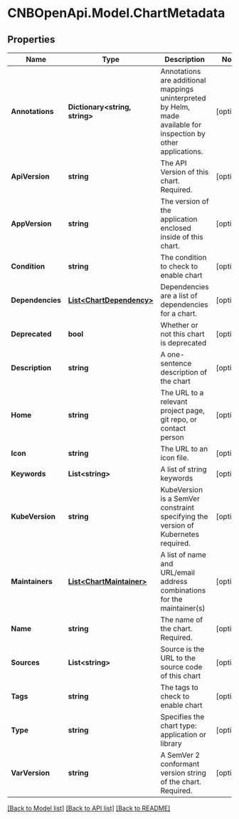 # CNBOpenApi.Model.ChartMetadata

## Properties

Name | Type | Description | Notes
------------ | ------------- | ------------- | -------------
**Annotations** | **Dictionary&lt;string, string&gt;** | Annotations are additional mappings uninterpreted by Helm, made available for inspection by other applications. | [optional] 
**ApiVersion** | **string** | The API Version of this chart. Required. | [optional] 
**AppVersion** | **string** | The version of the application enclosed inside of this chart. | [optional] 
**Condition** | **string** | The condition to check to enable chart | [optional] 
**Dependencies** | [**List&lt;ChartDependency&gt;**](ChartDependency.md) | Dependencies are a list of dependencies for a chart. | [optional] 
**Deprecated** | **bool** | Whether or not this chart is deprecated | [optional] 
**Description** | **string** | A one-sentence description of the chart | [optional] 
**Home** | **string** | The URL to a relevant project page, git repo, or contact person | [optional] 
**Icon** | **string** | The URL to an icon file. | [optional] 
**Keywords** | **List&lt;string&gt;** | A list of string keywords | [optional] 
**KubeVersion** | **string** | KubeVersion is a SemVer constraint specifying the version of Kubernetes required. | [optional] 
**Maintainers** | [**List&lt;ChartMaintainer&gt;**](ChartMaintainer.md) | A list of name and URL/email address combinations for the maintainer(s) | [optional] 
**Name** | **string** | The name of the chart. Required. | [optional] 
**Sources** | **List&lt;string&gt;** | Source is the URL to the source code of this chart | [optional] 
**Tags** | **string** | The tags to check to enable chart | [optional] 
**Type** | **string** | Specifies the chart type: application or library | [optional] 
**VarVersion** | **string** | A SemVer 2 conformant version string of the chart. Required. | [optional] 

[[Back to Model list]](../../README.md#documentation-for-models) [[Back to API list]](../../README.md#documentation-for-api-endpoints) [[Back to README]](../../README.md)


